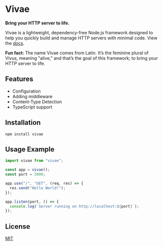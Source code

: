 # Vivae

**Bring your HTTP server to life.**

Vivae is a lightweight, dependency-free Node.js framework designed to help you quickly build and manage HTTP servers with minimal code. View the [docs](https://github.com/sudo-njr/vivae/blob/main/docs/index.md).

**Fun fact:** The name Vivae comes from Latin. It’s the feminine plural of Vivus, meaning "alive," and that’s the goal of this framework; to bring your HTTP server to life.

## Features

- Configuration
- Adding middleware
- Content-Type Detection
- TypeScript support

## Installation

```
npm install vivae
```

## Usage Example

```javascript
import vivae from "vivae";

const app = vivae();
const port = 3000;

app.use("/", "GET", (req, res) => {
  res.send("Hello World!");
});

app.listen(port, () => {
  console.log(`Server running on http://localhost:${port}`);
});
```

## License

[MIT](https://github.com/sudo-njr/vivae/blob/main/LICENSE)
